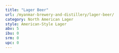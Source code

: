 ```yaml
---
title: "Lager Beer"
url: /myanmar-brewery-and-distillery/lager-beer/
category: North American Lager
style: American-Style Lager
abv: 5
ibu: 0
srm: 0
upc: 0
---
```



